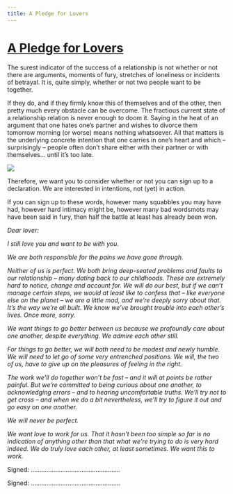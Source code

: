 ```yaml
---
title: A Pledge for Lovers
---
```


# [A Pledge for Lovers](https://www.theschooloflife.com/thebookoflife/a-pledge-for-lovers/)

The surest indicator of the success of a relationship is not whether or not there are arguments, moments of fury, stretches of loneliness or incidents of betrayal. It is, quite simply, whether or not two people want to be together.  
  
If they do, and if they firmly know this of themselves and of the other, then pretty much every obstacle can be overcome. The fractious current state of a relationship relation is never enough to doom it. Saying in the heat of an argument that one hates one’s partner and wishes to divorce them tomorrow morning (or worse) means nothing whatsoever. All that matters is the underlying concrete intention that one carries in one’s heart and which – surprisingly – people often don’t share either with their partner or with themselves… until it’s too late.

![](https://www.theschooloflife.com/thebookoflife/wp-content/uploads/2019/01/marriage-license-1935.jpgLarge.jpg)

Therefore, we want you to consider whether or not you can sign up to a declaration. We are interested in intentions, not (yet) in action.  
  
If you can sign up to these words, however many squabbles you may have had, however hard intimacy might be, however many bad wordsmots may have been said in fury, then half the battle at least has already been won.

_Dear lover:_  
  
_I still love you and want to be with you._ 
  
_We are both responsible for the pains we have gone through._

_Neither of us is perfect. We both bring deep-seated problems and faults to our relationship – many dating back to our childhoods. These are extremely hard to notice, change and account for. We will do our best, but if we can’t manage certain steps, we would at least like to confess that – like everyone else on the planet – we are a little mad, and we’re deeply sorry about that. It’s the way we’re all built. We know we’ve brought trouble into each other’s lives. Once more, sorry._

_We want things to go better between us because we profoundly care about one another, despite everything. We admire each other still._

_For things to go better, we will both need to be modest and newly humble. We will need to let go of some very entrenched positions. We will, the two of us, have to give up on the pleasures of feeling in the right._

_The work we’ll do together won’t be fast – and it will at points be rather painful. But we’re committed to being curious about one another, to acknowledging errors – and to hearing uncomfortable truths. We’ll try not to get cross – and when we do a bit nevertheless, we’ll try to figure it out and go easy on one another._

_We will never be perfect._

_We want love to work for us. That it hasn’t been too simple so far is no indication of anything other than that what we’re trying to do is very hard indeed. We do truly love each other, at least sometimes. We want this to work._  

Signed: ……………………………………………  
  
Signed: ……………………………………………